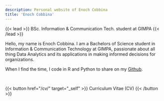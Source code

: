 ```yaml
---
description: Personal website of Enoch Cobbina
title: 'Enoch Cobbina'
---
```


{{< lead >}}
BSc. Information & Communication Tech. student at GIMPA
{{< /lead >}}

Hello, my name is Enoch Cobbina. I am a Bachelors of Science student in Information & Communication Technology at GIMPA, passionate about all thing Data Analytics and its applications in making informed decisions for organizations.


When I find the time, I code in R and Python to share on my [Github](https://github.com/EnochT14).

<br>

{{< button href="/cv/" target="_self" >}}
Curriculum Vitae (CV)
{{< /button >}}